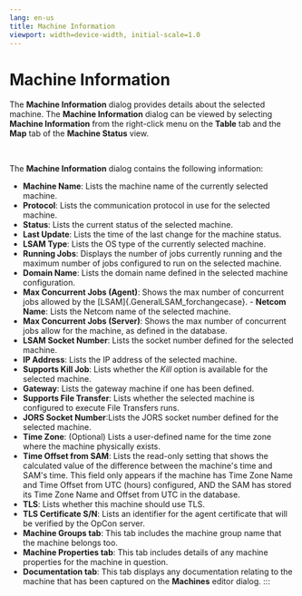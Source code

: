 ```yaml
---
lang: en-us
title: Machine Information
viewport: width=device-width, initial-scale=1.0
---
```


#  Machine Information

The **Machine Information** dialog provides details about the selected
machine. The **Machine Information** dialog can be viewed by selecting
**Machine Information** from the right-click menu on the **Table** tab
and the **Map** tab of the **Machine Status** view.

 

The **Machine Information** dialog contains the following information:

-   **Machine Name**: Lists the machine name of the currently selected
    machine.
-   **Protocol**: Lists the communication protocol in use for the
    selected machine.
-   **Status**: Lists the current status of the selected machine.
-   **Last Update**: Lists the time of the last change for the machine
    status.
-   **LSAM Type**: Lists the OS type of the currently selected machine.
-   **Running Jobs**: Displays the number of jobs currently running and
    the maximum number of jobs configured to run on the selected
    machine.
-   **Domain Name**: Lists the domain name defined in the selected
    machine configuration.
-   **Max Concurrent Jobs (Agent)**: Shows the max number of concurrent
    jobs allowed by the [LSAM]{.GeneralLSAM_forchangecase}. -   **Netcom Name**: Lists the Netcom name of the selected machine.
-   **Max Concurrent Jobs (Server)**: Shows the max number of concurrent
    jobs allow for the machine, as defined in the database.
-   **LSAM Socket Number**: Lists the socket number defined for the
    selected machine.
-   **IP Address**: Lists the IP address of the selected machine.
-   **Supports Kill Job**: Lists whether the *Kill* option is available
    for the selected machine.
-   **Gateway**: Lists the gateway machine if one has been defined.
-   **Supports File Transfer**: Lists whether the selected machine is
    configured to execute File Transfers runs.
-   **JORS Socket Number**:Lists the JORS socket number defined for the
    selected machine.
-   **Time Zone**: (Optional) Lists a user-defined name for the time
    zone where the machine physically exists.
-   **Time Offset from SAM**: Lists the read-only setting that shows the
    calculated value of the difference between the machine\'s time and
    SAM\'s time. This field only appears if the machine has Time Zone
    Name and Time Offset from UTC (hours) configured, AND the SAM has
    stored its Time Zone Name and Offset from UTC in the database.
-   **TLS**: Lists whether this machine should use TLS.
-   **TLS Certificate S/N**: Lists an identifier for the agent
    certificate that will be verified by the
    OpCon server.
-   **Machine Groups tab**: This tab includes the machine group name
    that the machine belongs too.
-   **Machine Properties tab**: This tab includes details of any machine
    properties for the machine in question.
-   **Documentation tab**: This tab displays any documentation relating
    to the machine that has been captured on the **Machines** editor
    dialog.
:::

 

